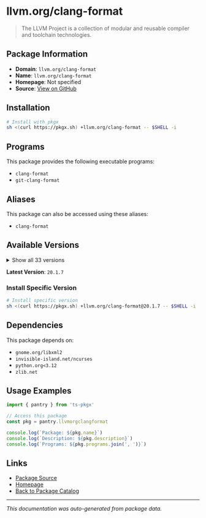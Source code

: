 # llvm.org/clang-format

> The LLVM Project is a collection of modular and reusable compiler and toolchain technologies.

## Package Information

- **Domain**: `llvm.org/clang-format`
- **Name**: `llvm.org/clang-format`
- **Homepage**: Not specified
- **Source**: [View on GitHub](https://github.com/pkgxdev/pantry/tree/main/projects/llvm.org/clang-format/package.yml)

## Installation

```bash
# Install with pkgx
sh <(curl https://pkgx.sh) +llvm.org/clang-format -- $SHELL -i
```

## Programs

This package provides the following executable programs:

- `clang-format`
- `git-clang-format`

## Aliases

This package can also be accessed using these aliases:

- `clang-format`

## Available Versions

<details>
<summary>Show all 33 versions</summary>

- `20.1.7`, `20.1.6`, `20.1.5`, `20.1.4`, `20.1.3`
- `20.1.2`, `20.1.1`, `20.1.0`, `19.1.7`, `19.1.6`
- `19.1.5`, `19.1.4`, `19.1.3`, `19.1.2`, `19.1.1`
- `19.1.0`, `18.1.8`, `18.1.7`, `18.1.6`, `18.1.5`
- `18.1.4`, `18.1.3`, `18.1.2`, `18.1.1`, `18.1.0`
- `17.0.6`, `17.0.5`, `17.0.4`, `17.0.3`, `17.0.2`
- `17.0.1`, `17.0.0`, `16.0.6`

</details>

**Latest Version**: `20.1.7`

### Install Specific Version

```bash
# Install specific version
sh <(curl https://pkgx.sh) +llvm.org/clang-format@20.1.7 -- $SHELL -i
```

## Dependencies

This package depends on:

- `gnome.org/libxml2`
- `invisible-island.net/ncurses`
- `python.org<3.12`
- `zlib.net`

## Usage Examples

```typescript
import { pantry } from 'ts-pkgx'

// Access this package
const pkg = pantry.llvmorgclangformat

console.log(`Package: ${pkg.name}`)
console.log(`Description: ${pkg.description}`)
console.log(`Programs: ${pkg.programs.join(', ')}`)
```

## Links

- [Package Source](https://github.com/pkgxdev/pantry/tree/main/projects/llvm.org/clang-format/package.yml)
- [Homepage](#)
- [Back to Package Catalog](../package-catalog.md)

---

*This documentation was auto-generated from package data.*
